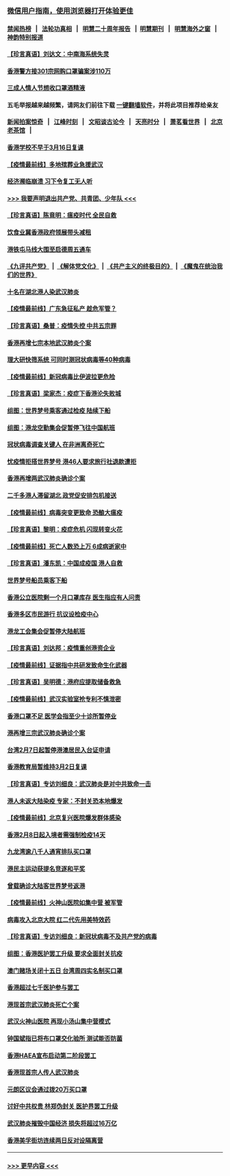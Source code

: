 ### [微信用户指南，使用浏览器打开体验更佳](https://github.com/gfw-breaker/banned-news1/blob/master/indexes/wechat-guide.md?t=0)
#### [禁闻热榜](热点新闻.md?t=0)  &nbsp;&nbsp;|&nbsp;&nbsp; [法轮功真相](https://github.com/gfw-breaker/truth/blob/master/README.md?t=0) &nbsp;&nbsp;|&nbsp;&nbsp; [明慧二十周年报告](https://github.com/gfw-breaker/mh-reports/blob/master/README.md?t=0) &nbsp;&nbsp;|&nbsp;&nbsp;[明慧期刊](https://github.com/gfw-breaker/mh-qikan) &nbsp;&nbsp;|&nbsp;&nbsp; [明慧海外之窗](https://github.com/gfw-breaker/mh-news/blob/master/README.md?t=0) &nbsp;&nbsp;|&nbsp;&nbsp; [神韵特别报道](https://github.com/gfw-breaker/mh-news/blob/master/shenyun.md?t=0)
#### [【珍言真语】刘达文：中南海系统失灵](../pages/nsc415/n11869465.md?t=02150655) 
#### [香港警方接301宗网购口罩骗案涉110万](../pages/nsc415/n11867572.md?t=02150655) 
#### [三成人情人节想收口罩酒精液](../pages/nsc415/n11867523.md?t=02150655) 
#### 五毛举报越来越频繁，请网友们前往下载 [一键翻墙软件](https://github.com/gfw-breaker/ssr-accounts)，并将此项目推荐给亲友
#### [新闻拍案惊奇](https://github.com/gfw-breaker/banned-news1/blob/master/pages/link4.md) &nbsp;&nbsp;|&nbsp;&nbsp; [江峰时刻](https://github.com/gfw-breaker/banned-news1/blob/master/pages/link4.md) &nbsp;&nbsp;|&nbsp;&nbsp; [文昭谈古论今](https://github.com/gfw-breaker/banned-news1/blob/master/pages/link4.md) &nbsp;&nbsp;|&nbsp;&nbsp; [天亮时分](https://github.com/gfw-breaker/banned-news1/blob/master/pages/link4.md) &nbsp;&nbsp;|&nbsp;&nbsp; [萧茗看世界](https://github.com/gfw-breaker/banned-news1/blob/master/pages/link4.md) &nbsp;&nbsp;|&nbsp;&nbsp; [北京老茶馆](https://github.com/gfw-breaker/banned-news1/blob/master/pages/link4.md) &nbsp;&nbsp;|&nbsp;&nbsp; 
#### [香港学校不早于3月16日复课](../pages/nsc415/n11867498.md?t=02150655) 
#### [【疫情最前线】多地殡葬业急援武汉](../pages/nsc415/n11866914.md?t=02150655) 
#### [经济濒临崩溃 习下令复工无人听](../pages/nsc415/n11867269.md?t=02150655) 
#### [>>> 我要声明退出共产党、共青团、少年队 <<<](https://github.com/begood0513/goodnews/blob/master/quit/letter.md) 
#### [【珍言真语】陈竟明：瘟疫时代 全民自救](../pages/nsc415/n11866765.md?t=02150655) 
#### [饮食业冀香港政府领展带头减租](../pages/nsc415/n11864876.md?t=02150655) 
#### [港铁屯马线大围至启德周五通车](../pages/nsc415/n11864842.md?t=02150655) 
#### [《九评共产党》](https://github.com/begood0513/9ping.md/blob/master/README.md) &nbsp;|&nbsp; [《解体党文化》](../../../../jtdwh.md/blob/master/README.md)  &nbsp;|&nbsp; [《共产主义的终极目的》](../../../../gczydzjmd.md/blob/master/README.md) &nbsp;|&nbsp; [《魔鬼在统治我们的世界》](../../../../mgztzwmdsj.md/blob/master/README.md) 
#### [十名在湖北港人染武汉肺炎](../pages/nsc415/n11864807.md?t=02150655) 
#### [【疫情最前线】广东急征私产 趁危军管？](../pages/nsc415/n11864205.md?t=02150655) 
#### [【珍言真语】桑普：疫情失控 中共五宗罪](../pages/nsc415/n11864157.md?t=02150655) 
#### [香港再增七宗本地武汉肺炎个案](../pages/nsc415/n11862405.md?t=02150655) 
#### [理大研快筛系统 可同时测冠状病毒等40种病毒](../pages/nsc415/n11862376.md?t=02150655) 
#### [【疫情最前线】新冠病毒比伊波拉更危险](../pages/nsc415/n11862199.md?t=02150655) 
#### [【珍言真语】梁家杰：疫症下香港沦失败城](../pages/nsc415/n11861588.md?t=02150655) 
#### [组图：世界梦号乘客通过检疫 陆续下船](../pages/nsc415/n11858302.md?t=02150655) 
#### [组图：港龙空勤集会促暂停飞往中国航班](../pages/nsc415/n11858190.md?t=02150655) 
#### [冠状病毒调查关键人 在非洲离奇死亡](../pages/nsc415/n11859798.md?t=02150655) 
#### [忧疫情拒搭世界梦号 港46人要求旅行社退款遭拒](../pages/nsc415/n11859849.md?t=02150655) 
#### [香港再增两武汉肺炎确诊个案](../pages/nsc415/n11859833.md?t=02150655) 
#### [二千多港人滞留湖北 政党促安排包机接送](../pages/nsc415/n11859831.md?t=02150655) 
#### [【疫情最前线】病毒突变更致命 恐酿大瘟疫](../pages/nsc415/n11859604.md?t=02150655) 
#### [【珍言真语】黎明：疫症危机 闪现转变火花](../pages/nsc415/n11859199.md?t=02150655) 
#### [【疫情最前线】死亡人数恐上万 6成病逝家中](../pages/nsc415/n11856687.md?t=02150655) 
#### [【珍言真语】潘东凯：中国成疫国 港人自救](../pages/nsc415/n11856962.md?t=02150655) 
#### [世界梦号船员乘客下船](../pages/nsc415/n11856883.md?t=02150655) 
#### [香港公立医院剩一个月口罩库存 医生指应有人问责](../pages/nsc415/n11856875.md?t=02150655) 
#### [香港多区市民游行 抗议设检疫中心](../pages/nsc415/n11856866.md?t=02150655) 
#### [港龙工会集会促暂停大陆航班](../pages/nsc415/n11856840.md?t=02150655) 
#### [【珍言真语】刘达邦：疫情重创港资企业](../pages/nsc415/n11854274.md?t=02150655) 
#### [【疫情最前线】证据指中共研发致命生化武器](../pages/nsc415/n11853087.md?t=02150655) 
#### [【珍言真语】吴明德：港府应提取储备救急](../pages/nsc415/n11852734.md?t=02150655) 
#### [【疫情最前线】武汉实验室抢专利不慎泄密](../pages/nsc415/n11850310.md?t=02150655) 
#### [香港口罩不足 医学会指至少十诊所暂停业](../pages/nsc415/n11850301.md?t=02150655) 
#### [港再增三宗武汉肺炎确诊个案](../pages/nsc415/n11850328.md?t=02150655) 
#### [台湾2月7日起暂停港澳居民入台证申请](../pages/nsc415/n11850304.md?t=02150655) 
#### [香港教育局暂维持3月2日复课](../pages/nsc415/n11850260.md?t=02150655) 
#### [【珍言真语】专访刘细良：武汉肺炎是对中共致命一击](../pages/nsc415/n11849934.md?t=02150655) 
#### [港人未返大陆染疫 专家：不封关恐本地爆发](../pages/nsc415/n11848021.md?t=02150655) 
#### [【疫情最前线】北京复兴医院爆发群体感染](../pages/nsc415/n11847626.md?t=02150655) 
#### [香港2月8日起入境者需强制检疫14天](../pages/nsc415/n11847658.md?t=02150655) 
#### [九龙湾逾八千人通宵排队买口罩](../pages/nsc415/n11847647.md?t=02150655) 
#### [港民主运动获提名竞逐和平奖](../pages/nsc415/n11847633.md?t=02150655) 
#### [曾载确诊大陆客世界梦号返港](../pages/nsc415/n11847608.md?t=02150655) 
#### [【疫情最前线】火神山医院如集中营 被军管](../pages/nsc415/n11847524.md?t=02150655) 
#### [病毒攻入北京大院 红二代先用美特效药](../pages/nsc415/n11847427.md?t=02150655) 
#### [【珍言真语】专访刘细良：新冠状病毒不及共产党的病毒](../pages/nsc415/n11847164.md?t=02150655) 
#### [组图：香港医护罢工升级 要求全面封关抗疫](../pages/nsc415/n11844107.md?t=02150655) 
#### [澳门赌场关闭十五日 台湾周四实名制买口罩](../pages/nsc415/n11845083.md?t=02150655) 
#### [香港超过七千医护参与罢工](../pages/nsc415/n11845051.md?t=02150655) 
#### [港现首宗武汉肺炎死亡个案](../pages/nsc415/n11844998.md?t=02150655) 
#### [武汉火神山医院 再现小汤山集中营模式](../pages/nsc415/n11844763.md?t=02150655) 
#### [钟国斌指已将布口罩交化验所 测试能否防菌](../pages/nsc415/n11842783.md?t=02150655) 
#### [香港HAEA宣布启动第二阶段罢工](../pages/nsc415/n11842723.md?t=02150655) 
#### [香港现首宗人传人武汉肺炎](../pages/nsc415/n11842766.md?t=02150655) 
#### [元朗区议会通过拨20万买口罩](../pages/nsc415/n11842754.md?t=02150655) 
#### [讨好中共权贵 林郑伪封关 医护界罢工升级](../pages/nsc415/n11842359.md?t=02150655) 
#### [武汉肺炎摧毁中国经济 损失将超过16万亿](../pages/nsc415/n11839723.md?t=02150655) 
#### [香港美孚街坊连续两日反对设隔离营](../pages/nsc415/n11839962.md?t=02150655) 

----
#### [ >>> 更早内容 <<< ](../indexes/nsc415-earlier.md)
